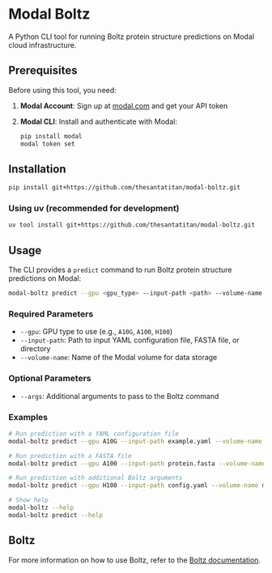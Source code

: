 # Modal Boltz

A Python CLI tool for running Boltz protein structure predictions on Modal cloud infrastructure.

## Prerequisites

Before using this tool, you need:

1. **Modal Account**: Sign up at [modal.com](https://modal.com) and get your API token
2. **Modal CLI**: Install and authenticate with Modal:

   ```bash
   pip install modal
   modal token set
   ```

## Installation


```bash
pip install git+https://github.com/thesantatitan/modal-boltz.git
```

### Using uv (recommended for development)

```bash
uv tool install git+https://github.com/thesantatitan/modal-boltz.git
```

## Usage

The CLI provides a `predict` command to run Boltz protein structure predictions on Modal:

```bash
modal-boltz predict --gpu <gpu_type> --input-path <path> --volume-name <volume>
```

### Required Parameters

- `--gpu`: GPU type to use (e.g., `A10G`, `A100`, `H100`)
- `--input-path`: Path to input YAML configuration file, FASTA file, or directory
- `--volume-name`: Name of the Modal volume for data storage

### Optional Parameters

- `--args`: Additional arguments to pass to the Boltz command

### Examples

```bash
# Run prediction with a YAML configuration file
modal-boltz predict --gpu A10G --input-path example.yaml --volume-name my-boltz-data

# Run prediction with a FASTA file
modal-boltz predict --gpu A100 --input-path protein.fasta --volume-name my-boltz-data

# Run prediction with additional Boltz arguments
modal-boltz predict --gpu H100 --input-path config.yaml --volume-name my-data --args "--num_samples 5 --recycling 3"

# Show help
modal-boltz --help
modal-boltz predict --help
```

## Boltz

For more information on how to use Boltz, refer to the [Boltz documentation](https://github.com/jwohlwend/boltz/tree/main).